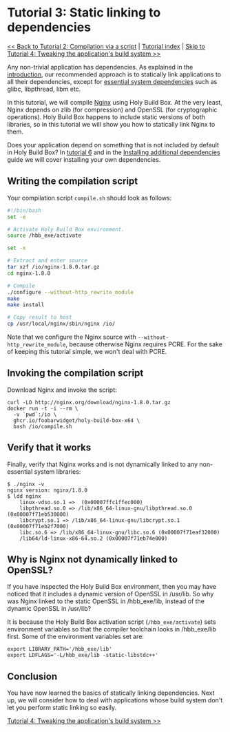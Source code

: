 # Tutorial 3: Static linking to dependencies

[<< Back to Tutorial 2: Compilation via a script](TUTORIAL-2-COMPILATION-SCRIPT.md) | [Tutorial index](README.md#tutorials) | [Skip to Tutorial 4: Tweaking the application's build system >>](TUTORIAL-4-TWEAKING-APPS.md)

Any non-trivial application has dependencies. As explained in the [introduction](README.md#problem-introduction), our recommended approach is to statically link applications to all their dependencies, except for [essential system dependencies](ESSENTIAL-SYSTEM-LIBRARIES.md) such as glibc, libpthread, libm etc.

In this tutorial, we will compile [Nginx](http://nginx.org) using Holy Build Box. At the very least, Nginx depends on zlib (for compression) and OpenSSL (for cryptographic operations). Holy Build Box happens to include static versions of both libraries, so in this tutorial we will show you how to statically link Nginx to them.

Does your application depend on something that is not included by default in Holy Build Box? In [tutorial 6](TUTORIAL-6-ADDITIONAL-STATIC-LIBS.md) and in the [Installing additional dependencies](INSTALLING-ADDITIONAL-DEPENDENCIES.md) guide we will cover installing your own dependencies.

## Writing the compilation script

Your compilation script `compile.sh` should look as follows:

~~~bash
#!/bin/bash
set -e

# Activate Holy Build Box environment.
source /hbb_exe/activate

set -x

# Extract and enter source
tar xzf /io/nginx-1.8.0.tar.gz
cd nginx-1.8.0

# Compile
./configure --without-http_rewrite_module
make
make install

# Copy result to host
cp /usr/local/nginx/sbin/nginx /io/
~~~

Note that we configure the Nginx source with `--without-http_rewrite_module`, because otherwise Nginx requires PCRE. For the sake of keeping this tutorial simple, we won't deal with PCRE.

## Invoking the compilation script

Download Nginx and invoke the script:

    curl -LO http://nginx.org/download/nginx-1.8.0.tar.gz
    docker run -t -i --rm \
      -v `pwd`:/io \
      ghcr.io/foobarwidget/holy-build-box-x64 \
      bash /io/compile.sh

## Verify that it works

Finally, verify that Nginx works and is not dynamically linked to any non-essential system libraries:

    $ ./nginx -v
    nginx version: nginx/1.8.0
    $ ldd nginx
        linux-vdso.so.1 =>  (0x00007ffc1ffec000)
        libpthread.so.0 => /lib/x86_64-linux-gnu/libpthread.so.0 (0x00007f71eb530000)
        libcrypt.so.1 => /lib/x86_64-linux-gnu/libcrypt.so.1 (0x00007f71eb2f7000)
        libc.so.6 => /lib/x86_64-linux-gnu/libc.so.6 (0x00007f71eaf32000)
        /lib64/ld-linux-x86-64.so.2 (0x00007f71eb74e000)

## Why is Nginx not dynamically linked to OpenSSL?

If you have inspected the Holy Build Box environment, then you may have noticed that it includes a dynamic version of OpenSSL in /usr/lib. So why was Nginx linked to the static OpenSSL in /hbb_exe/lib, instead of the dynamic OpenSSL in /usr/lib?

It is because the Holy Build Box activation script (`/hbb_exe/activate`) sets environment variables so that the compiler toolchain looks in /hbb_exe/lib first. Some of the environment variables set are:

    export LIBRARY_PATH='/hbb_exe/lib'
    export LDFLAGS='-L/hbb_exe/lib -static-libstdc++'

## Conclusion

You have now learned the basics of statically linking dependencies. Next up, we will consider how to deal with applications whose build system don't let you perform static linking so easily.

[Tutorial 4: Tweaking the application's build system >>](TUTORIAL-4-TWEAKING-APPS.md)
